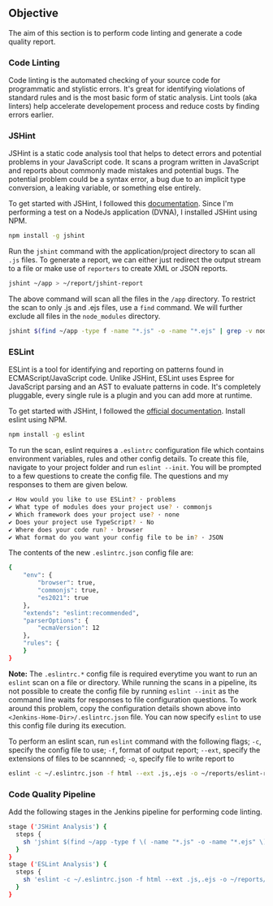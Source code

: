 ## **Objective**

The aim of this section is to perform code linting and generate a code quality report.

### **Code Linting**

Code linting is the automated checking of your source code for programmatic and stylistic errors. It's great for identifying violations of standard rules and is the most basic form of static analysis. Lint tools (aka linters) help accelerate developement process and reduce costs by finding errors earlier.

### **JSHint**

JSHint is a static code analysis tool that helps to detect errors and potential problems in your JavaScript code. It scans a program written in JavaScript and reports about commonly made mistakes and potential bugs. The potential problem could be a syntax error, a bug due to an implicit type conversion, a leaking variable, or something else entirely.

To get started with JSHint, I followed this [documentation](https://jshint.com/docs/). Since I'm performing a test on a  NodeJs application (DVNA), I installed JSHint using NPM.

```bash
npm install -g jshint
```

Run the `jshint` command with the application/project directory to scan all `.js` files. To generate a report, we can either just redirect the output stream to a file or make use of `reporters` to create XML or JSON reports. 

```bash
jshint ~/app > ~/report/jshint-report
```

The above command will scan all the files in the `/app` directory. To restrict the scan to only .js and .ejs files, use a `find` command. We will further exclude all files in the `node_modules` directory.

```bash
jshint $(find ~/app -type f -name "*.js" -o -name "*.ejs" | grep -v node_modules) > ~/reports/jshint-report
```


### **ESLint**

ESLint is a tool for identifying and reporting on patterns found in ECMAScript/JavaScript code. Unlike JSHint, ESLint uses Espree for JavaScript parsing and an AST to evaluate patterns in code. It's completely pluggable, every single rule is a plugin and you can add more at runtime.

To get started with JSHint, I followed the [official documentation](https://eslint.org/docs/user-guide/getting-started). Install eslint using NPM.

```bash
npm install -g eslint 
```

To run the scan, eslint requires a `.eslintrc` configuration file which contains environment variables, rules and other config details. To create this file, navigate to your project folder and run `eslint --init`. You will be prompted to a few questions to create the config file. The questions and my responses to them are given below.

```bash
✔ How would you like to use ESLint? · problems
✔ What type of modules does your project use? · commonjs
✔ Which framework does your project use? · none
✔ Does your project use TypeScript? · No
✔ Where does your code run? · browser
✔ What format do you want your config file to be in? · JSON
```

The contents of the new `.eslintrc.json` config file are:
```bash
{
    "env": {
        "browser": true,
        "commonjs": true,
        "es2021": true
    },
    "extends": "eslint:recommended",
    "parserOptions": {
        "ecmaVersion": 12
    },
    "rules": {
    }
}
```
**Note:** The `.eslintrc.*` config file is required everytime you want to run an `eslint` scan on a file or directory. While running the scans in a pipeline, its not possible to create the config file by running `eslint --init` as the command line waits for responses to file configuration questions. To work around this problem, copy the configuration details shown above into `<Jenkins-Home-Dir>/.eslintrc.json` file. You can now specify `eslint` to use this config file during its execution.

To perform an eslint scan, run `eslint` command with the following flags;
`-c`, specify the config file to use;
`-f`, format of output report;
`--ext`, specify the extensions of files to be scannned;
`-o`, specify file to write report to

```bash
eslint -c ~/.eslintrc.json -f html --ext .js,.ejs -o ~/reports/eslint-report.html ~/app
```

### **Code Quality Pipeline**

Add the following stages in the Jenkins pipeline for performing code linting.

```bash
stage ('JSHint Analysis') {
  steps {
    sh 'jshint $(find ~/app -type f \( -name "*.js" -o -name "*.ejs" \) | grep -v node_modules) > ~/reports/jshint-report || true'
  }
}
stage ('ESLint Analysis') {
  steps {
    sh 'eslint -c ~/.eslintrc.json -f html --ext .js,.ejs -o ~/reports/eslint-report.html ~/app || true'
  }
}
```


